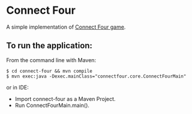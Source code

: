 # Connect Four
A simple implementation of [Connect Four game](https://github.com/qingpei/connect-four/blob/master/connect4-question-description.md).

## To run the application:
From the command line with Maven:

    $ cd connect-four && mvn compile
    $ mvn exec:java -Dexec.mainClass="connectfour.core.ConnectFourMain"

or in IDE:

- Import connect-four as a Maven Project.
- Run ConnectFourMain.main().

